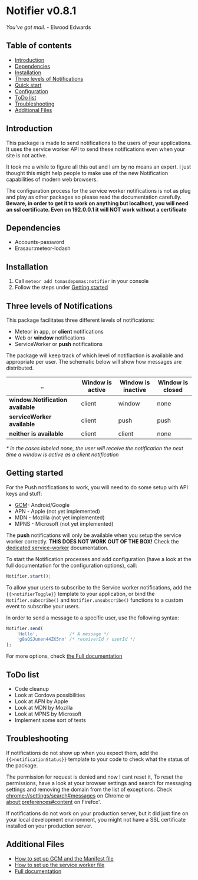 
Notifier v0.8.1
===============
*You've got mail.* - Elwood Edwards


Table of contents
------------
* [Introduction](#introduction)
* [Dependencies](#dependencies) 
* [Installation](#installation) 
* [Three levels of Notifications](#three-levels-of-notifications)
* [Quick start](#quick-start)
* [Configuration](#configuration)
* [ToDo list](#todo-list)
* [Troubleshooting](#troubleshooting)
* [Additional Files](#additional-files)



Introduction
------------
This package is made to send notifications to the users of your applications. It uses the service worker API to send 
these notifications even when your site is not active. 

It took me a while to figure all this out and I am by no means an expert. I just thought this might help people to make use of the new Notification capabilities of modern web browsers. 

The configuration process for the service worker notifications is not as plug and play as other packages so please read 
the documentation carefully. **Beware, in order to get it to work on anything but localhost, you will need an ssl
certificate. Even on 192.0.0.1 it will NOT work without a certificate**

Dependencies
------------
* Accounts-password
* Erasaur:meteor-lodash


Installation
------------
1. Call `meteor add tomasdepomas:notifier` in your console
2. Follow the steps under [Getting started](#Getting-started)


Three levels of Notifications
------------
This package facilitates three different levels of notifications:
- Meteor in app, or **client** notifications
- Web or **window** notifications
- ServiceWorker or **push** notifications

The package will keep track of which level of notifiaction is available and appropriate per user. The schematic below 
will show how messages are distributed.

..| Window is active | Window is inactive | Window is closed
------|------|------|------|
**window.Notification available** | client | window | none
**serviceWorker available** | client | push   | push
**neither is available** | client | client | none

_\* in the cases labeled none, the user will receive the notification the next time a window is active as a client 
notification_


Getting started
------------
For the Push notifications to work, you will need to do some setup with API keys and stuff:

* [GCM](docs/GCM-Configuration.md)- Android/Google 
* APN - Apple (not yet implemented)
* MDN - Mozilla (not yet implemented)
* MPNS - Microsoft (not yet implemented)

The **push** notifications will only be available when you setup the service worker correctly. **THIS DOES NOT WORK OUT 
OF THE BOX!** Check the [dedicated service-worker](docs/ServiceWorker-Documentation.md) documentation.

To start the Notification processes and add configuration (have a look at the full documentation for the configuration 
options), call:
```javascript
Notifier.start();
```

To allow your users to subscribe to the Service worker notifications, add the `{{>notifierToggle}}` template to your
application, or bind the `Notifier.subscribe()` and `Notifier.unsubscribe()` functions to a custom event to subscribe
your users.


In order to send a message to a specific user, use the following syntax:
```javascript
Notifier.send(
	'Hello',            /* A message */
	'g8aQSJunen44ZK5nn' /* receiverId / userId */
);
```

For more options, check [the Full documentation](docs/Full-Documentation.md)

ToDo list
------------
* Code cleanup
* Look at Cordova possibilities
* Look at APN by Apple
* Look at MDN by Mozilla
* Look at MPNS by Microsoft
* Implement some sort of tests


Troubleshooting
------------
If notifications do not show up when you expect them, add the `{{>notificationStatus}}` template to your code to 
check what the status of the package.

The permission for request is denied and now I cant reset it, To reset the permissions, have a look at your browser 
settings and search for messaging settings and removing the domain from the list of exceptions. Check 
[chrome://settings/search#messages](chrome://settings/search#messages) on Chrome 
or [about:preferences#content](about:preferences#content) on Firefox'.

If notifications do not work on your production server, but it did just fine on your local development environment, you
might not have a SSL certificate installed on your production server.


Additional Files
-------------
* [How to set up GCM and the Manifest file](docs/GCM-Configuration.md)
* [How to set up the service worker file](docs/ServiceWorker-Documentation.md)
* [Full documentation](docs/Full-Documentation.md)
